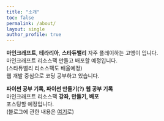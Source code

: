 ```yaml
---
title: "소개"
toc: false
permalink: /about/
layout: single
author_profile: true
---
```


**마인크래프트**, **테라리아**, **스타듀밸리** 자주 플레이하는 고앵이 입니다.<br>
마인크래프트 리소스팩 만들고 배포할 예정입니다.<br>
(스타듀밸리 리소스팩도 배울예정)<br>
웹 개발 중심으로 코딩 공부하고 있습니다.<br>

**파이썬 공부 기록, 파이썬 만들기(?)**
**웹 공부 기록** <br>
마인크래프트 리소스팩 **강좌, 만들기, 배포**<br>
포스팅할 예정입니다.<br> 
(블로그에 관한 내용은 [여기](https://08u.github.io/blog/blogstart/)로)
